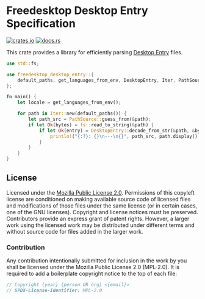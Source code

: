 # Freedesktop Desktop Entry Specification

[![crates.io](https://img.shields.io/crates/v/freedesktop_desktop_entry?style=flat-square&logo=rust)](https://crates.io/crates/freedesktop_desktop_entry)
[![docs.rs](https://img.shields.io/badge/docs.rs-freedesktop_desktop_entry-blue?style=flat-square&logo=docs.rs)](https://docs.rs/freedesktop_desktop_entry)

This crate provides a library for efficiently parsing [Desktop Entry](https://specifications.freedesktop.org/desktop-entry-spec/latest/index.html) files.

```rust
use std::fs;

use freedesktop_desktop_entry::{
    default_paths, get_languages_from_env, DesktopEntry, Iter, PathSource,
};

fn main() {
    let locale = get_languages_from_env();

    for path in Iter::new(default_paths()) {
        let path_src = PathSource::guess_from(&path);
        if let Ok(bytes) = fs::read_to_string(&path) {
            if let Ok(entry) = DesktopEntry::decode_from_str(&path, &bytes, &locale) {
                println!("{:?}: {}\n---\n{}", path_src, path.display(), entry);
            }
        }
    }
}
```

## License

Licensed under the [Mozilla Public License 2.0](https://choosealicense.com/licenses/mpl-2.0/). Permissions of this copyleft license are conditioned on making available source code of licensed files and modifications of those files under the same license (or in certain cases, one of the GNU licenses). Copyright and license notices must be preserved. Contributors provide an express grant of patent rights. However, a larger work using the licensed work may be distributed under different terms and without source code for files added in the larger work.

### Contribution

Any contribution intentionally submitted for inclusion in the work by you shall be licensed under the Mozilla Public License 2.0 (MPL-2.0). It is required to add a boilerplate copyright notice to the top of each file:

```rs
// Copyright {year} {person OR org} <{email}>
// SPDX-License-Identifier: MPL-2.0
```
